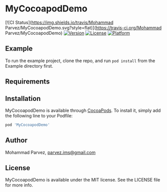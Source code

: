 # MyCocoapodDemo

[![CI Status](https://img.shields.io/travis/Mohammad Parvez/MyCocoapodDemo.svg?style=flat)](https://travis-ci.org/Mohammad Parvez/MyCocoapodDemo)
[![Version](https://img.shields.io/cocoapods/v/MyCocoapodDemo.svg?style=flat)](https://cocoapods.org/pods/MyCocoapodDemo)
[![License](https://img.shields.io/cocoapods/l/MyCocoapodDemo.svg?style=flat)](https://cocoapods.org/pods/MyCocoapodDemo)
[![Platform](https://img.shields.io/cocoapods/p/MyCocoapodDemo.svg?style=flat)](https://cocoapods.org/pods/MyCocoapodDemo)

## Example

To run the example project, clone the repo, and run `pod install` from the Example directory first.

## Requirements

## Installation

MyCocoapodDemo is available through [CocoaPods](https://cocoapods.org). To install
it, simply add the following line to your Podfile:

```ruby
pod 'MyCocoapodDemo'
```

## Author

Mohammad Parvez, parvez.ims@gmail.com

## License

MyCocoapodDemo is available under the MIT license. See the LICENSE file for more info.
